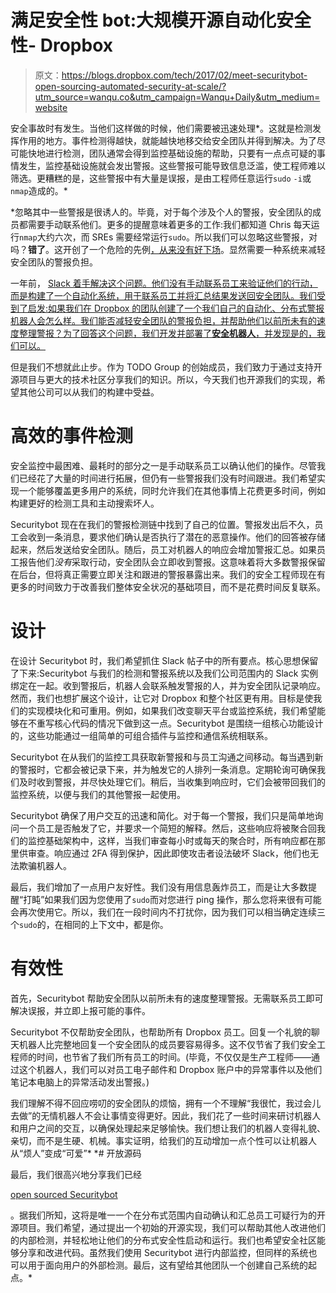 # 满足安全性 bot:大规模开源自动化安全性- Dropbox

> 原文：<https://blogs.dropbox.com/tech/2017/02/meet-securitybot-open-sourcing-automated-security-at-scale/?utm_source=wanqu.co&utm_campaign=Wanqu+Daily&utm_medium=website>

安全事故时有发生。当他们这样做的时候，他们需要被迅速处理*。这就是检测发挥作用的地方。事件检测得越快，就能越快地移交给安全团队并得到解决。为了尽可能快地进行检测，团队通常会得到监控基础设施的帮助，只要有一点点可疑的事情发生，监控基础设施就会发出警报。这些警报可能导致信息泛滥，使工程师难以筛选。更糟糕的是，这些警报中有大量是误报，是由工程师任意运行`sudo` `-i`或`nmap`造成的。*

 *忽略其中一些警报是很诱人的。毕竟，对于每个涉及个人的警报，安全团队的成员都需要手动联系他们。更多的提醒意味着更多的工作:我们都知道 Chris 每天运行`nmap`大约六次，而 SREs 需要经常运行`sudo`。所以我们可以忽略这些警报，对吗？**错了**。这开创了一个危险的先例[，从来没有好下场](http://www.bloomberg.com/news/articles/2014-03-13/target-missed-warnings-in-epic-hack-of-credit-card-data)。显然需要一种系统来减轻安全团队的警报负担。

一年前， [Slack 着手解决这个问题。他们没有手动联系员工来验证他们的行动，而是构建了一个自动化系统，用于联系员工并将汇总结果发送回安全团队。我们受到了启发:如果我们在 Dropbox 的团队创建了一个我们自己的自动化、分布式警报机器人会怎么样。我们能否减轻安全团队的警报负担，并帮助他们以前所未有的速度整理警报？为了回答这个问题，我们开发并部署了**安全机器人**，并发现是的，我们可以。](https://slack.engineering/distributed-security-alerting-c89414c992d6#.6dqng58c7)

但是我们不想就此止步。作为 TODO Group 的创始成员，我们致力于通过支持开源项目与更大的技术社区分享我们的知识。所以，今天我们也开源我们的实现，希望其他公司可以从我们的构建中受益。

# 高效的事件检测

安全监控中最困难、最耗时的部分之一是手动联系员工以确认他们的操作。尽管我们已经花了大量的时间进行拓展，但仍有一些警报我们没有时间跟进。我们希望实现一个能够覆盖更多用户的系统，同时允许我们在其他事情上花费更多时间，例如构建更好的检测工具和主动搜索坏人。

Securitybot 现在在我们的警报检测链中找到了自己的位置。警报发出后不久，员工会收到一条消息，要求他们确认是否执行了潜在的恶意操作。他们的回答被存储起来，然后发送给安全团队。随后，员工对机器人的响应会增加警报汇总。如果员工报告他们*没有*采取行动，安全团队会立即收到警报。这意味着将大多数警报保留在后台，但将真正需要立即关注和跟进的警报暴露出来。我们的安全工程师现在有更多的时间致力于改善我们整体安全状况的基础项目，而不是花费时间反复联系。

# 设计

在设计 Securitybot 时，我们希望抓住 Slack 帖子中的所有要点。核心思想保留了下来:Securitybot 与我们的检测和警报系统以及我们公司范围内的 Slack 实例绑定在一起。收到警报后，机器人会联系触发警报的人，并为安全团队记录响应。然而，我们也想扩展这个设计，让它对 Dropbox 和整个社区更有用。目标是使我们的实现模块化和可重用。例如，如果我们改变聊天平台或监控系统，我们希望能够在不重写核心代码的情况下做到这一点。Securitybot 是围绕一组核心功能设计的，这些功能通过一组简单的可组合插件与监控和通信系统相联系。

Securitybot 在从我们的监控工具获取新警报和与员工沟通之间移动。每当遇到新的警报时，它都会被记录下来，并为触发它的人排列一条消息。定期轮询可确保我们及时收到警报，并尽快处理它们。稍后，当收集到响应时，它们会被带回我们的监控系统，以便与我们的其他警报一起使用。

Securitybot 确保了用户交互的迅速和简化。对于每一个警报，我们只是简单地询问一个员工是否触发了它，并要求一个简短的解释。然后，这些响应将被聚合回我们的监控基础架构中，这样，当我们审查每小时或每天的聚合时，所有响应都在那里供审查。响应通过 2FA 得到保护，因此即使攻击者设法破坏 Slack，他们也无法欺骗机器人。

最后，我们增加了一点用户友好性。我们没有用信息轰炸员工，而是让大多数提醒“打盹”如果我们因为您使用了`sudo`而对您进行 ping 操作，那么您将来很有可能会再次使用它。所以，我们在一段时间内不打扰你，因为我们可以相当确定连续三个`sudo`的，在相同的上下文中，都是你。

# 有效性

首先，Securitybot 帮助安全团队以前所未有的速度整理警报。无需联系员工即可解决误报，并立即上报可能的事件。

Securitybot 不仅帮助安全团队，也帮助所有 Dropbox 员工。回复一个礼貌的聊天机器人比完整地回复一个安全团队的成员要容易得多。这不仅节省了我们安全工程师的时间，也节省了我们所有员工的时间。(毕竟，不仅仅是生产工程师——通过这个机器人，我们可以对员工电子邮件和 Dropbox 账户中的异常事件以及他们笔记本电脑上的异常活动发出警报。)

我们理解不得不回应唠叨的安全团队的烦恼，拥有一个不理解“我很忙，我过会儿去做”的无情机器人不会让事情变得更好。因此，我们花了一些时间来研讨机器人和用户之间的交互，以确保处理起来足够愉快。我们想让我们的机器人变得礼貌、亲切，而不是生硬、机械。事实证明，给我们的互动增加一点个性可以让机器人从“烦人”变成“可爱”*  *# 开放源码

最后，我们很高兴地分享我们已经

[open sourced Securitybot](https://github.com/dropbox/securitybot)

。据我们所知，这将是唯一一个在分布式范围内自动确认和汇总员工可疑行为的开源项目。我们希望，通过提出一个初始的开源实现，我们可以帮助其他人改进他们的内部检测，并轻松地让他们的分布式安全性启动和运行。我们也希望安全社区能够分享和改进代码。虽然我们使用 Securitybot 进行内部监控，但同样的系统也可以用于面向用户的外部检测。最后，这有望给其他团队一个创建自己系统的起点。*
